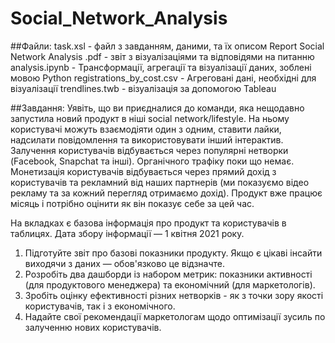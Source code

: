 # Social_Network_Analysis

##Файли:
task.xsl - файл з завданням, даними, та їх описом
Report Social Network Analysis .pdf - звіт з візуалізаціями та відповідями на питанню
analysis.ipynb - Трансформації, агрегації та візуалізації даних, зоблені мовою Python
registrations_by_cost.csv - Агреговані дані, необхідні для візуалізації
trendlines.twb - візуалізація за допомогою Tableau

##Завдання:
Уявіть, що ви приєдналися до команди, яка нещодавно запустила новий продукт в ніші social network/lifestyle. На ньому користувачі можуть взаємодіяти один з одним, ставити лайки, надсилати повідомлення та використовувати інший інтерактив. Залучення користувачів відбувається через популярні нетворки (Facebook, Snapchat та інші). Органічного трафіку поки що немає. Монетизація користувачів відбувається через прямий дохід з користувачів та рекламний від наших партнерів (ми показуємо відео рекламу та за кожний перегляд отримаємо дохід). Продукт вже працює місяць і потрібно оцінити як він показує себе за цей час.

На вкладках є базова інформація про продукт та користувачів в таблицях.
Дата збору інформації — 1 квітня 2021 року. 

1. Підготуйте звіт про базові показники продукту. Якщо є цікаві інсайти виходячи з даних  — обов'язково це відзначте.
2. Розробіть два дашборди із набором метрик: показники активності (для продуктового менеджера) та економічний (для маркетологів). 
3. Зробіть оцінку ефективності різних нетворків - як з точки зору якості користувачів, так і з економічного.
4. Надайте свої рекомендації маркетологам щодо оптимізації зусиль по залученню нових користувачів.
